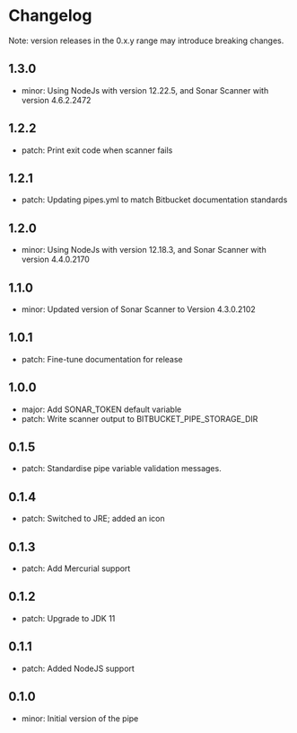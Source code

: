 # Changelog
Note: version releases in the 0.x.y range may introduce breaking changes.

## 1.3.0

- minor: Using NodeJs with version 12.22.5, and Sonar Scanner with version 4.6.2.2472

## 1.2.2

- patch: Print exit code when scanner fails

## 1.2.1

- patch: Updating pipes.yml to match Bitbucket documentation standards

## 1.2.0

- minor: Using NodeJs with version 12.18.3, and Sonar Scanner with version 4.4.0.2170

## 1.1.0

- minor: Updated version of Sonar Scanner to Version 4.3.0.2102

## 1.0.1

- patch: Fine-tune documentation for release

## 1.0.0

- major: Add SONAR_TOKEN default variable
- patch: Write scanner output to BITBUCKET_PIPE_STORAGE_DIR

## 0.1.5

- patch: Standardise pipe variable validation messages.

## 0.1.4

- patch: Switched to JRE; added an icon

## 0.1.3

- patch: Add Mercurial support

## 0.1.2

- patch: Upgrade to JDK 11

## 0.1.1

- patch: Added NodeJS support

## 0.1.0

- minor: Initial version of the pipe

